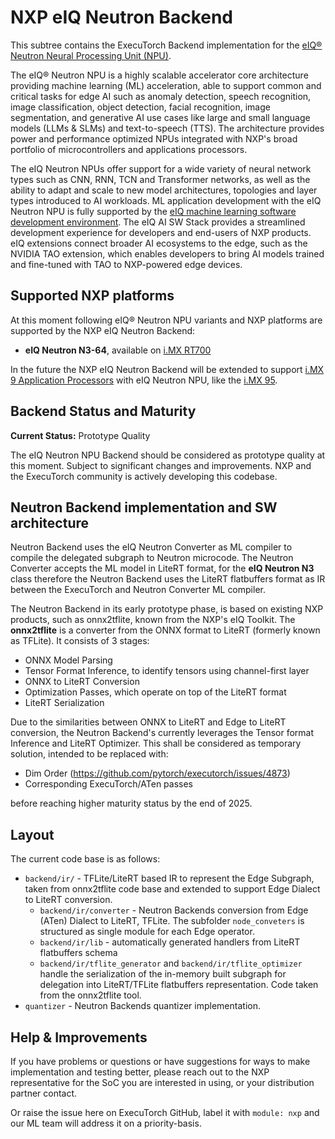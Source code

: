 # NXP eIQ Neutron Backend

This subtree contains the ExecuTorch Backend implementation for the
[eIQ® Neutron Neural Processing Unit (NPU)](https://www.nxp.com/applications/technologies/ai-and-machine-learning/eiq-neutron-npu:EIQ-NEUTRON-NPU).

The eIQ® Neutron NPU is a highly scalable accelerator core architecture providing machine learning (ML) acceleration,
able to support common and critical tasks for edge AI such as anomaly detection, speech recognition,
image classification, object detection, facial recognition, image segmentation, and generative AI use cases like 
large and small language models (LLMs & SLMs) and text-to-speech (TTS).
The architecture provides power and performance optimized NPUs integrated with NXP's broad portfolio of 
microcontrollers and applications processors.

The eIQ Neutron NPUs offer support for a wide variety of neural network types such as CNN, RNN, TCN and Transformer 
networks, as well as the ability to adapt and scale to new model architectures, topologies and layer types introduced
to AI workloads. ML application development with the eIQ Neutron NPU is fully supported by the 
[eIQ machine learning software development environment](https://www.nxp.com/design/design-center/software/eiq-ml-development-environment/eiq-toolkit-for-end-to-end-model-development-and-deployment:EIQ-TOOLKIT).
The eIQ AI SW Stack provides a streamlined development experience for developers and end-users of NXP products.
eIQ extensions connect broader AI ecosystems to the edge, such as the NVIDIA TAO extension, which enables developers to bring AI models trained and fine-tuned with TAO to NXP-powered edge devices.


## Supported NXP platforms
At this moment following eIQ® Neutron NPU variants and NXP platforms are supported by the NXP eIQ Neutron Backend:

* **eIQ Neutron N3-64**, available on [i.MX RT700](https://www.nxp.com/products/i.MX-RT700)

In the future the NXP eIQ Neutron Backend will be extended to support [i.MX 9 Application Processors](https://www.nxp.com/products/processors-and-microcontrollers/arm-processors/i-mx-applications-processors/i-mx-9-processors:IMX9-PROCESSORS) 
with eIQ Neutron NPU, like the [i.MX 95](https://www.nxp.com/products/iMX95).


## Backend Status and Maturity
**Current Status:** Prototype Quality

The eIQ Neutron NPU Backend should be considered as prototype quality at this moment. Subject to significant changes and
improvements. NXP and the ExecuTorch community is actively developing this codebase.

## Neutron Backend implementation and SW architecture
Neutron Backend uses the eIQ Neutron Converter as ML compiler to compile the delegated subgraph to Neutron microcode. 
The Neutron Converter accepts the ML model in LiteRT format, for the **eIQ Neutron N3** class  therefore the Neutron Backend uses the LiteRT flatbuffers format as IR between the ExecuTorch and Neutron Converter ML compiler. 

The Neutron Backend in its early prototype phase, is based on existing NXP products, such as 
onnx2tflite, known from the NXP's eIQ Toolkit. 
The **onnx2tflite** is a converter from the ONNX format to LiteRT (formerly known as TFLite).
It consists of 3 stages: 
* ONNX Model Parsing
* Tensor Format Inference, to identify tensors using channel-first layer
* ONNX to LiteRT Conversion 
* Optimization Passes, which operate on top of the LiteRT format
* LiteRT Serialization 

Due to the similarities between ONNX to LiteRT and Edge to LiteRT conversion, the Neutron Backend's 
currently leverages the Tensor format Inference and LiteRT Optimizer. 
This shall be considered as temporary solution, intended to be replaced with: 
* Dim Order (https://github.com/pytorch/executorch/issues/4873)
* Corresponding ExecuTorch/ATen passes

before reaching higher maturity status by the end of 2025. 

## Layout
The current code base is as follows:
* `backend/ir/` - TFLite/LiteRT based IR to represent the Edge Subgraph, taken from onnx2tflite code base and extended to
  support Edge Dialect to LiteRT conversion.
    * `backend/ir/converter` - Neutron Backends conversion from Edge (ATen) Dialect to LiteRT, TFLite. The subfolder
      `node_conveters` is structured as single module for each Edge operator.
    * `backend/ir/lib` - automatically generated handlers from LiteRT flatbuffers schema
    * `backend/ir/tflite_generator` and `backend/ir/tflite_optimizer` handle the serialization
       of the in-memory built subgraph for delegation into LiteRT/TFLite flatbuffers 
       representation. Code taken from the onnx2tflite tool.
*  `quantizer` - Neutron Backends quantizer implementation. 

## Help & Improvements
If you have problems or questions or have suggestions for ways to make
implementation and testing better, please reach out to the NXP representative for the SoC you are interested in using,
or your distribution partner contact.

Or raise the issue here on ExecuTorch GitHub, label it with `module: nxp` and our ML team will address it on a priority-basis.
